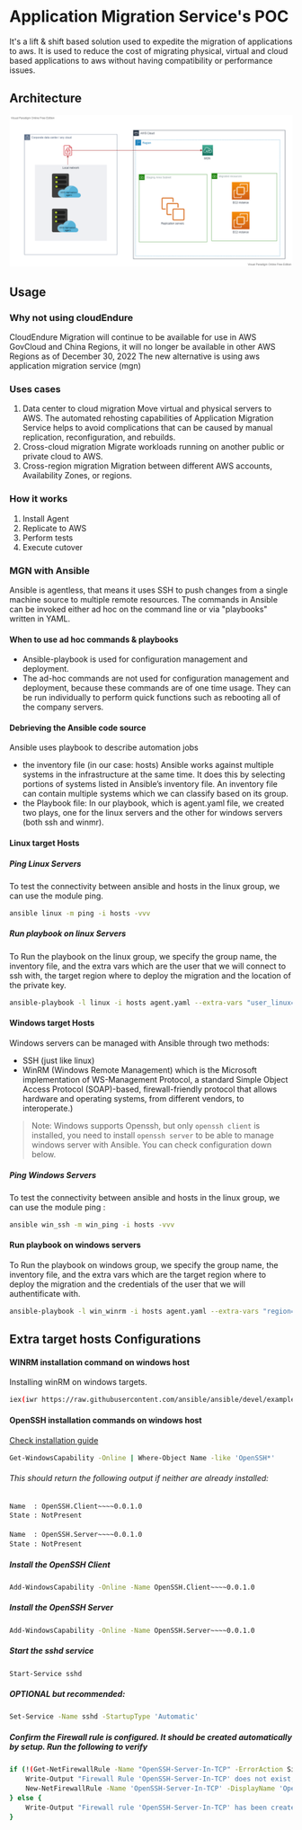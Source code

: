 # Application Migration Service's POC
It's a lift & shift based solution used to expedite the migration of applications to aws. It is used to reduce the cost of migrating physical, virtual and cloud based applications to aws without having compatibility or performance issues.


## Architecture 
![mgn architecture](https://github.com/pi-square-io/mgn-poc/blob/main/images/MGN.vpd.png)


## Usage
### Why not using cloudEndure 
CloudEndure Migration will continue to be available for use in AWS GovCloud and China Regions, it will no longer be available in other AWS Regions as of December 30, 2022
The new alternative is using aws application migration service (mgn)

### Uses cases
1. Data center to cloud migration
Move virtual and physical servers to AWS. The automated rehosting capabilities of Application Migration Service helps to avoid complications that can be caused by manual replication, reconfiguration, and rebuilds.
2. Cross-cloud migration
Migrate workloads running on another public or private cloud to AWS.
3. Cross-region migration
Migration between different AWS accounts, Availability Zones, or regions.

### How it works
1. Install Agent
2. Replicate to AWS
3. Perform tests
4. Execute cutover

### MGN with Ansible
Ansible is agentless, that means it uses SSH to push changes from a single machine source to multiple remote resources.
The commands in Ansible can be invoked either ad hoc on the command line or via "playbooks" written in YAML.

#### When to use ad hoc commands & playbooks 
- Ansible-playbook is used for configuration management and deployment.
- The ad-hoc commands are not used for configuration management and deployment, because these commands are of one time usage. They can be run individually to perform quick functions such as rebooting all of the company servers.

#### Debrieving the Ansible code source
Ansible uses playbook to describe automation jobs
- the inventory file (in our case: hosts)
Ansible works against multiple systems in the infrastructure at the same time. It does this by selecting portions of systems listed in Ansible’s inventory file. An inventory file can contain multiple systems which we can classify based on its group. 
- the Playbook file: In our playbook, which is agent.yaml file, we created two plays, one for the linux servers and the other for windows servers (both ssh and winmr).


#### Linux target Hosts

##### Ping Linux Servers
To test the connectivity between ansible and hosts in the linux group, we can use the module ping.

```sh
ansible linux -m ping -i hosts -vvv
```


##### Run playbook on linux Servers
To Run the playbook on the linux group, we specify the group name, the inventory file, and the extra vars which are the user that we will connect to ssh with, the target region where to deploy the migration and the location of the private key.

```sh
ansible-playbook -l linux -i hosts agent.yaml --extra-vars "user_linux=user region=region key=key_location" -vvv
```



#### Windows target Hosts

Windows servers can be managed with Ansible through two methods:
- SSH (just like linux)
- WinRM (Windows Remote Management) which is the Microsoft implementation of WS-Management Protocol, a standard Simple Object Access Protocol (SOAP)-based, firewall-friendly protocol that allows hardware and operating systems, from different vendors, to interoperate.)

> Note: Windows supports Openssh, but only `openssh client` is installed, you need to install `openssh server` to be able to manage windows server with Ansible. You can check configuration down below.


##### Ping Windows Servers
To test the connectivity between ansible and hosts in the linux group, we can use the module ping :

```sh
ansible win_ssh -m win_ping -i hosts -vvv
```

#### Run playbook on windows servers
To Run the playbook on windows group, we specify the group name, the inventory file, and the extra vars which are the target region where to deploy the migration and the credentials of the user that we will authentificate with.

```sh
ansible-playbook -l win_winrm -i hosts agent.yaml --extra-vars "region=region user_win=user pwd_win=pwd" -vvv
```



## Extra target hosts Configurations

#### WINRM installation command on windows host
Installing winRM on windows targets.

```sh
iex(iwr https://raw.githubusercontent.com/ansible/ansible/devel/examples/scripts/ConfigureRemotingForAnsible.ps1).Content
```

#### OpenSSH installation commands on windows host

 
[Check installation guide](https://docs.microsoft.com/en-us/windows-server/administration/openssh/openssh_install_firstuse)

```sh
Get-WindowsCapability -Online | Where-Object Name -like 'OpenSSH*'
```

###### This should return the following output if neither are already installed:
```sh
Name  : OpenSSH.Client~~~~0.0.1.0
State : NotPresent

Name  : OpenSSH.Server~~~~0.0.1.0
State : NotPresent
```
##### Install the OpenSSH Client

```sh
Add-WindowsCapability -Online -Name OpenSSH.Client~~~~0.0.1.0
```

##### Install the OpenSSH Server

```sh
Add-WindowsCapability -Online -Name OpenSSH.Server~~~~0.0.1.0
```

##### Start the sshd service

```sh
Start-Service sshd
```

##### OPTIONAL but recommended:

```sh
Set-Service -Name sshd -StartupType 'Automatic'
```

##### Confirm the Firewall rule is configured. It should be created automatically by setup. Run the following to verify

```sh
if (!(Get-NetFirewallRule -Name "OpenSSH-Server-In-TCP" -ErrorAction SilentlyContinue | Select-Object Name, Enabled)) {
    Write-Output "Firewall Rule 'OpenSSH-Server-In-TCP' does not exist, creating it..."
    New-NetFirewallRule -Name 'OpenSSH-Server-In-TCP' -DisplayName 'OpenSSH Server (sshd)' -Enabled True -Direction Inbound -Protocol TCP -Action Allow -LocalPort 22
} else {
    Write-Output "Firewall rule 'OpenSSH-Server-In-TCP' has been created and exists."
}
```